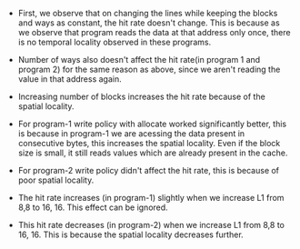 - First, we observe that on changing the lines while keeping the blocks and ways as constant, the hit rate doesn't change. This is because as we observe that program reads the data at that address only once, there is no temporal locality observed in these programs.

- Number of ways also doesn't affect the hit rate(in program 1 and program 2) for the same reason as above, since we aren't reading the value in that address again.

- Increasing number of blocks increases the hit rate because of the spatial locality. 

- For program-1 write policy with allocate worked significantly better, this is because in program-1 we are acessing the data present in consecutive bytes, this increases the spatial locality. Even if the block size is small, it still reads values which are already present in the cache.

- For program-2 write policy didn't affect the hit rate, this is because of poor spatial locality.

- The hit rate increases (in program-1) slightly when we increase L1 from 8,8 to 16, 16. This effect can be ignored.

- This hit rate decreases (in program-2) when we increase L1 from 8,8 to 16, 16. This is because the spatial locality decreases further.
